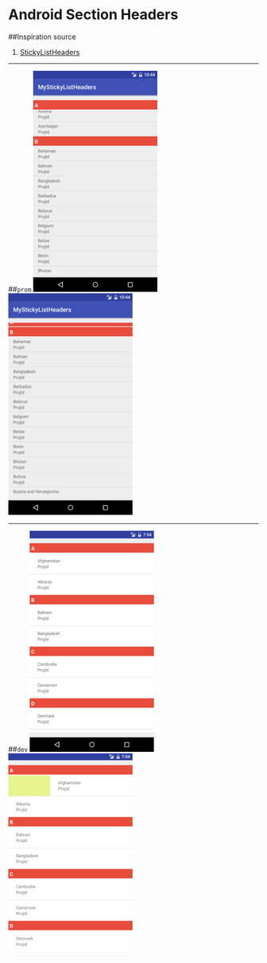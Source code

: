 # Android Section Headers

##Inspiration source 

1) [StickyListHeaders][id]

[id]:https://github.com/emilsjolander/StickyListHeaders

  ***
 ##`prom`
<img src="https://github.com/Muhammadsafarali/Android_sticky_list_headers/blob/master/Screenshot_20161026-134655.png" width="250">
<img src="https://github.com/Muhammadsafarali/Android_sticky_list_headers/blob/master/Screenshot_20161026-134701.png" width="250">

  ***
 ##`dev`
 <img src="https://github.com/Muhammadsafarali/Android_sticky_list_headers/blob/master/MyStickyListHeaders1.png" width="250">
 <img src="https://github.com/Muhammadsafarali/Android_sticky_list_headers/blob/master/MyStickyListHeaders2.png" width="250">
